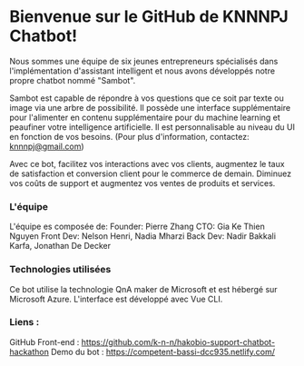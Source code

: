 # Bienvenue sur le GitHub de KNNNPJ Chatbot!

Nous sommes une équipe de six jeunes entrepreneurs spécialisés dans l'implémentation d'assistant intelligent et nous avons développés notre propre chatbot nommé "Sambot".

Sambot est capable de répondre à vos questions que ce soit par texte ou image via une arbre de possibilité. Il possède une interface supplémentaire pour l'alimenter en contenu supplémentaire pour du machine learning et peaufiner votre intelligence artificielle. 
Il est personnalisable au niveau du UI en fonction de vos besoins.
(Pour plus d'information, contactez: knnnpj@gmail.com)

Avec ce bot, facilitez vos interactions avec vos clients, augmentez le taux de satisfaction et conversion client pour le commerce de demain. Diminuez vos coûts de support et augmentez vos ventes de produits et services.

### L'équipe
L'équipe es composée de:
Founder: Pierre Zhang
CTO: Gia Ke Thien Nguyen
Front Dev: Nelson Henri, Nadia Mharzi
Back Dev: Nadir Bakkali Karfa, Jonathan De Decker 

### Technologies utilisées
Ce bot utilise la technologie QnA maker de Microsoft et est hébergé sur Microsoft Azure. L'interface est développé avec Vue CLI.

### Liens :
GitHub Front-end : https://github.com/k-n-n/hakobio-support-chatbot-hackathon
Demo du bot : https://competent-bassi-dcc935.netlify.com/
